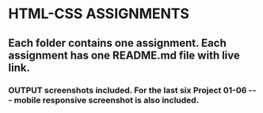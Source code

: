 # HTML-CSS ASSIGNMENTS

## Each folder contains one assignment. Each assignment has one README.md file with live link.

### OUTPUT screenshots included. For the last six Project 01-06 --- mobile responsive screenshot is also included.

